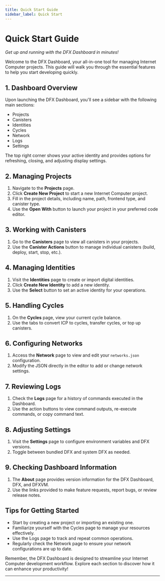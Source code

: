```yaml
---
title: Quick Start Guide
sidebar_label: Quick Start
---
```


# Quick Start Guide
*Get up and running with the DFX Dashboard in minutes!*

Welcome to the DFX Dashboard, your all-in-one tool for managing Internet Computer projects. This guide will walk you through the essential features to help you start developing quickly.

## 1. Dashboard Overview

Upon launching the DFX Dashboard, you'll see a sidebar with the following main sections:

- Projects
- Canisters
- Identities
- Cycles
- Network
- Logs
- Settings

The top right corner shows your active identity and provides options for refreshing, closing, and adjusting display settings.

## 2. Managing Projects

1. Navigate to the **Projects** page.
2. Click **Create New Project** to start a new Internet Computer project.
3. Fill in the project details, including name, path, frontend type, and canister type.
4. Use the **Open With** button to launch your project in your preferred code editor.

## 3. Working with Canisters

1. Go to the **Canisters** page to view all canisters in your projects.
2. Use the **Canister Actions** button to manage individual canisters (build, deploy, start, stop, etc.).

## 4. Managing Identities

1. Visit the **Identities** page to create or import digital identities.
2. Click **Create New Identity** to add a new identity.
3. Use the **Select** button to set an active identity for your operations.

## 5. Handling Cycles

1. On the **Cycles** page, view your current cycle balance.
2. Use the tabs to convert ICP to cycles, transfer cycles, or top up canisters.

## 6. Configuring Networks

1. Access the **Network** page to view and edit your `networks.json` configuration.
2. Modify the JSON directly in the editor to add or change network settings.

## 7. Reviewing Logs

1. Check the **Logs** page for a history of commands executed in the Dashboard.
2. Use the action buttons to view command outputs, re-execute commands, or copy command text.

## 8. Adjusting Settings

1. Visit the **Settings** page to configure environment variables and DFX versions.
2. Toggle between bundled DFX and system DFX as needed.

## 9. Checking Dashboard Information

1. The **About** page provides version information for the DFX Dashboard, DFX, and DFXVM.
2. Use the links provided to make feature requests, report bugs, or review release notes.

## Tips for Getting Started

- Start by creating a new project or importing an existing one.
- Familiarize yourself with the Cycles page to manage your resources effectively.
- Use the Logs page to track and repeat common operations.
- Regularly check the Network page to ensure your network configurations are up to date.

Remember, the DFX Dashboard is designed to streamline your Internet Computer development workflow. Explore each section to discover how it can enhance your productivity!

---